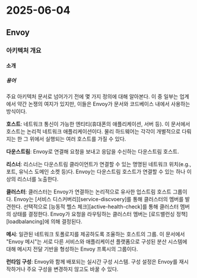 # 2025-06-04

## Envoy

### 아키텍처 개요

#### 소개

##### 용어

주요 아키텍처 문서로 넘어가기 전에 몇 가지 정의에 대해 알아본다. 이 중 일부는 업계에서 약간 논쟁의 여지가 있지만, 이들은 Envoy가 문서와 코드베이스 내에서 사용하는 방식이다.

**호스트**: 네트워크 통신이 가능한 엔티티(휴대폰의 애플리케이션, 서버 등). 이 문서에서 호스트는 논리적 네트워크 애플리케이션이다. 물리 하드웨어는 각각이 개별적으로 다뤄지는 한 그 위에서 실행되는 여러 호스트를 가질 수 있다.

**다운스트림**: Envoy로 연결해 요청을 보내고 응답을 수신하는 다운스트림 호스트.

**리스너**: 리스너는 다운스트림 클라이언트가 연결할 수 있는 명명된 네트워크 위치(e.g., 포트, 유닉스 도메인 소켓 등)다. Envoy는 다운스트림 호스트가 연결할 수 있는 하나 이상의 리스너를 노출한다.

**클러스터**: 클러스터는 Envoy가 연결하는 논리적으로 유사한 업스트림 호스트 그룹이다. Envoy는 [서비스 디스커버리][service-discvoery]를 통해 클러스터의 멤버를 발견한다. 선택적으로 [능동적 헬스 체크][active-health-check]를 통해 클러스터 멤버의 상태를 결정한다. Envoy가 요청을 라우팅하는 클러스터 멤버는 [로드밸런싱 정책][loadbalancing]에 의해 결정된다.

**메시**: 일관된 네트워크 토폴로지를 제공하도록 조율하는 호스트의 그룹. 이 문서에서 "Envoy 메시"는 서로 다른 서비스와 애플리케이션 플랫폼으로 구성된 분산 시스템에 대해 메시지 전달 기반을 형성하는 Envoy 프록시의 그룹이다.

**런타임 구성**: Envoy와 함께 배포되는 실시간 구성 시스템. 구성 설정은 Envoy를 재시작하거나 주요 구성을 변경하지 않고도 바꿀 수 있다.



